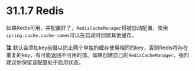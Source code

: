 # 31.1.7 Redis

如果Redis可用，并配置好了，`RedisCacheManager`将被自动配置，使用`spring.cache.cache-names`可以在启动时创建其他缓存。

**注** 默认会添加key前缀以防止两个单独的缓存使用相同的key，否则Redis将存在重复的key，有可能返回不可用的值。如果创建自己的`RedisCacheManager`，强烈建议你保留该配置处于启用状态。

